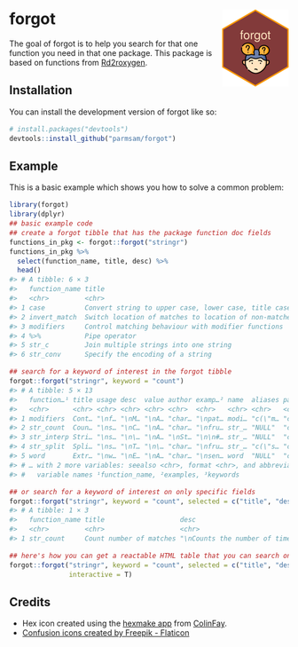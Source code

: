 
<!-- README.md is generated from README.Rmd. Please edit that file -->

# forgot <img src="man/figures/logo.png" align="right" height="139" />

<!-- badges: start -->
<!-- badges: end -->

The goal of forgot is to help you search for that one function you need
in that one package. This package is based on functions from
[Rd2roxygen](https://github.com/yihui/Rd2roxygen).

## Installation

You can install the development version of forgot like so:

``` r
# install.packages("devtools")
devtools::install_github("parmsam/forgot")
```

## Example

This is a basic example which shows you how to solve a common problem:

``` r
library(forgot)
library(dplyr)
## basic example code
## create a forgot tibble that has the package function doc fields
functions_in_pkg <- forgot::forgot("stringr")
functions_in_pkg %>% 
  select(function_name, title, desc) %>%
  head()
#> # A tibble: 6 × 3
#>   function_name title                                                      desc 
#>   <chr>         <chr>                                                      <chr>
#> 1 case          Convert string to upper case, lower case, title case, or … "\n\…
#> 2 invert_match  Switch location of matches to location of non-matches      "\nI…
#> 3 modifiers     Control matching behaviour with modifier functions         "\nM…
#> 4 %>%           Pipe operator                                              "\nP…
#> 5 str_c         Join multiple strings into one string                      "\n\…
#> 6 str_conv      Specify the encoding of a string                           "\nT…
```

``` r
## search for a keyword of interest in the forgot tibble
forgot::forgot("stringr", keyword = "count")
#> # A tibble: 5 × 13
#>   function…¹ title usage desc  value author examp…² name  aliases params keywo…³
#>   <chr>      <chr> <chr> <chr> <chr> <chr>  <chr>   <chr> <chr>   <chr>  <chr>  
#> 1 modifiers  Cont… "\nf… "\nM… "\nA… "char… "\npat… modi… "c(\"m… "c(\"… NULL   
#> 2 str_count  Coun… "\ns… "\nC… "\nA… "char… "\nfru… str_… "NULL"  "c(\"… NULL   
#> 3 str_interp Stri… "\ns… "\n\… "\nA… "\nSt… "\n\n#… str_… "NULL"  "c(\"… intern…
#> 4 str_split  Spli… "\ns… "\nT… "\n\… "char… "\nfru… str_… "c(\"s… "c(\"… NULL   
#> 5 word       Extr… "\nw… "\nE… "\nA… "char… "\nsen… word  "NULL"  "c(\"… NULL   
#> # … with 2 more variables: seealso <chr>, format <chr>, and abbreviated
#> #   variable names ¹​function_name, ²​examples, ³​keywords
```

``` r
## or search for a keyword of interest on only specific fields
forgot::forgot("stringr", keyword = "count", selected = c("title", "desc"))
#> # A tibble: 1 × 3
#>   function_name title                   desc                                    
#>   <chr>         <chr>                   <chr>                                   
#> 1 str_count     Count number of matches "\nCounts the number of times \\code{pa…
```

``` r
## here's how you can get a reactable HTML table that you can search on
forgot::forgot("stringr", keyword = "count", selected = c("title", "desc"),
               interactive = T)
```

## Credits

- Hex icon created using the [hexmake
  app](https://connect.thinkr.fr/hexmake/) from
  [ColinFay](https://github.com/ColinFay/hexmake).
- <a href="https://www.flaticon.com/free-icons/confusion" title="confusion icons">Confusion
  icons created by Freepik - Flaticon</a>
